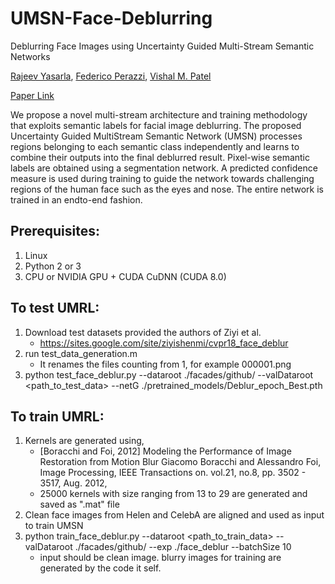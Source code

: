 # UMSN-Face-Deblurring
Deblurring Face Images using Uncertainty Guided Multi-Stream Semantic Networks

[Rajeev Yasarla](https://sites.google.com/view/rajeevyasarla/home), [Federico Perazzi](https://research.adobe.com/person/federico-perazzi/), [Vishal M. Patel](https://engineering.jhu.edu/ece/faculty/vishal-m-patel/)

[Paper Link](https://arxiv.org/pdf/1907.13106.pdf)

We propose a novel multi-stream architecture and training methodology that exploits semantic labels for facial image deblurring. The proposed Uncertainty Guided MultiStream Semantic Network (UMSN) processes regions belonging to each semantic class independently and learns to combine their outputs into the final deblurred result. Pixel-wise semantic labels are obtained using a segmentation network. A predicted confidence measure is used during training to guide the network towards challenging regions of the human face such as the eyes and nose. The entire network is trained in an endto-end fashion.

## Prerequisites:
1. Linux
2. Python 2 or 3
3. CPU or NVIDIA GPU + CUDA CuDNN (CUDA 8.0)


## To test UMRL:
1. Download test datasets provided the authors of Ziyi et al.
    - https://sites.google.com/site/ziyishenmi/cvpr18_face_deblur
2. run test_data_generation.m
    - It renames the files counting from 1, for example 000001.png
3. python test_face_deblur.py --dataroot ./facades/github/ --valDataroot <path_to_test_data> --netG ./pretrained_models/Deblur_epoch_Best.pth

## To train UMRL:
1. Kernels are generated using,
     - [Boracchi and Foi, 2012]	Modeling the Performance of Image Restoration from Motion Blur Giacomo Boracchi and Alessandro Foi, Image Processing, IEEE Transactions on. vol.21, no.8, pp. 3502 - 3517, Aug. 2012,
     - 25000 kernels with size ranging from 13 to 29 are generated and saved as ".mat" file
2. Clean face images from Helen and CelebA are aligned and used as input to train UMSN 
3. python train_face_deblur.py --dataroot <path_to_train_data> --valDataroot ./facades/github/ --exp ./face_deblur --batchSize 10
    - input should be clean image. blurry images for training are generated by the code it self.


